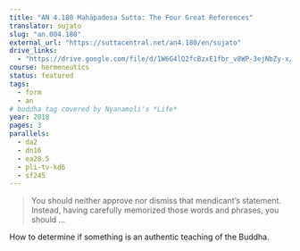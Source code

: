 ```yaml
---
title: "AN 4.180 Mahāpadesa Sutta: The Four Great References"
translator: sujato
slug: "an.004.180"
external_url: "https://suttacentral.net/an4.180/en/sujato"
drive_links:
  - "https://drive.google.com/file/d/1W6G4lQ2fcBzxE1fbr_v8WP-3ejNbZy-x/view?usp=drivesdk"
course: hermeneutics
status: featured
tags:
  - form
  - an
# buddha tag covered by Nyanamoli's *Life*
year: 2018
pages: 3
parallels:
  - da2
  - dn16
  - ea28.5
  - pli-tv-kd6
  - sf245
---
```


> You should neither approve nor dismiss that mendicant’s statement. Instead, having carefully memorized those words and phrases, you should ...

How to determine if something is an authentic teaching of the Buddha.
